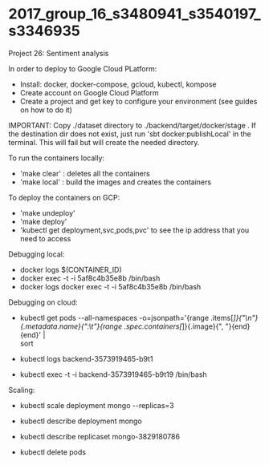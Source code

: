 # 2017_group_16_s3480941_s3540197_s3346935
Project 26: Sentiment analysis

In order to deploy to Google Cloud PLatform:
- Install: docker, docker-compose, gcloud, kubectl, kompose
- Create account on Google Cloud Platform
- Create a project and get key to configure your environment (see guides on how to do it)

IMPORTANT: Copy ./dataset directory to ./backend/target/docker/stage . If the destination dir does not exist, just run 'sbt docker:publishLocal' in the terminal. This will fail but will create the needed directory.

To run the containers locally:
- 'make clear' : deletes all the containers
- 'make local' : build the images and creates the containers

To deploy the containers on GCP:
- 'make undeploy'
- 'make deploy'
- 'kubectl get deployment,svc,pods,pvc' to see the ip address that you need to access

Debugging local:
- docker logs $(CONTAINER_ID)
- docker exec -t -i 5af8c4b35e8b /bin/bash
- docker logs docker exec -t -i 5af8c4b35e8b /bin/bash

Debugging on cloud:
- kubectl get pods --all-namespaces -o=jsonpath='{range .items[*]}{"\n"}{.metadata.name}{":\t"}{range .spec.containers[*]}{.image}{", "}{end}{end}' |\
sort

- kubectl logs backend-3573919465-b9t1
- kubectl exec -t -i backend-3573919465-b9t19 /bin/bash

Scaling:
- kubectl scale deployment mongo --replicas=3
- kubectl describe deployment mongo
- kubectl describe replicaset mongo-3829180786

- kubectl delete pods <pod> 
